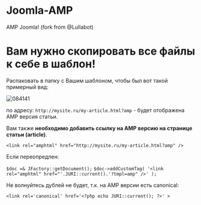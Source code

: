 # Joomla-AMP
AMP Joomla! (fork from @Lullabot)

# Вам нужно скопировать все файлы к себе в шаблон!
Распаковать в папку с Вашим шаблоном, чтобы был вот такой примерный вид:

![084141](https://cloud.githubusercontent.com/assets/1074710/20105560/15047ac8-a5e3-11e6-81ad-284e37b1105c.png)

по адресу: `http://mysite.ru/my-article.html?amp` - будет отображена AMP версия статьи.

Вам также **необходимо добавить ссылку на AMP версию на странице статьи (article)**.

```<link rel="amphtml" href="http://mysite.ru/my-article.html?amp" />```

Если переопредлен:

`$doc =& JFactory::getDocument();`
`$doc->addCustomTag( '<link rel="amphtml" href="'.JURI::current().'?tmpl=amp" />' );`

Не волнуйтесь дублей не будет, т.к. на AMP версии есть canonical:

`<link rel='canonical' href='<?php echo JURI::current(); ?>' >`
